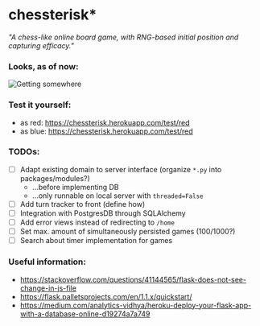 # chessterisk*
*"A chess-like online board game, with RNG-based initial position and capturing efficacy."*

### Looks, as of now:

![Getting somewhere](https://media.giphy.com/media/kucRgSSmSObdhqeh0N/giphy.gif)

### Test it yourself:
- as red: https://chessterisk.herokuapp.com/test/red
- as blue: https://chessterisk.herokuapp.com/test/red

### TODOs:
- [ ] Adapt existing domain to server interface (organize `*.py` into packages/modules?)
  - ...before implementing DB
  - ...only runnable on local server with `threaded=False`
- [ ] Add turn tracker to front (define how)
- [ ] Integration with PostgresDB through SQLAlchemy
- [ ] Add error views instead of redirecting to `/home`
- [ ] Set max. amount of simultaneously persisted games (100/1000?)
- [ ] Search about timer implementation for games

### Useful information:
* https://stackoverflow.com/questions/41144565/flask-does-not-see-change-in-js-file
* https://flask.palletsprojects.com/en/1.1.x/quickstart/
* https://medium.com/analytics-vidhya/heroku-deploy-your-flask-app-with-a-database-online-d19274a7a749
